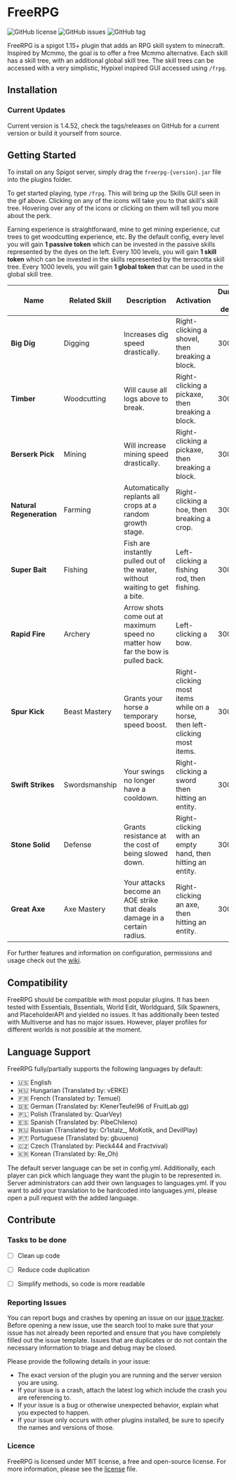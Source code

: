 # FreeRPG

![GitHub license](https://img.shields.io/github/license/AdvancedWipe/Minecraft_FreeRPG_1.16.svg)
![GitHub issues](https://img.shields.io/github/issues/AdvancedWipe/Minecraft_FreeRPG_1.16.svg)
![GitHub tag](https://img.shields.io/github/tag/AdvancedWipe/Minecraft_FreeRPG_1.16.svg)

FreeRPG is a spigot 1.15+ plugin that adds an RPG skill system to minecraft. Inspired by Mcmmo, the
goal is to offer a free Mcmmo alternative. Each skill has a skill tree, with an additional global
skill tree. The skill trees can be accessed with a very simplistic, Hypixel inspired GUI accessed
using ``/frpg``.

## Installation

### Current Updates

Current version is 1.4.52, check the tags/releases on GitHub for a current version or build it
yourself from source.

## Getting Started

To install on any Spigot server, simply drag the ``freerpg-{version}.jar`` file into the plugins
folder.

To get started playing, type ``/frpg``. This will bring up the Skills GUI seen in the gif above.
Clicking on any of the icons will take you to that skill's skill tree. Hovering over any of the
icons or clicking on them will tell you more about the perk.

Earning experience is straightforward, mine to get mining experience, cut trees to get woodcutting
experience, etc. By the default config, every level you will gain **1 passive token** which can be
invested in the passive skills represented by the dyes on the left. Every 100 levels, you will
gain **1 skill token** which can be invested in the skills represented by the terracotta skill tree.
Every 1000 levels, you will gain **1 global token** that can be used in the global skill tree.

Name | Related Skill | Description | Activation | Duration by default
---|---|---|---|---
**Big Dig** |Digging| Increases dig speed drastically. | Right-clicking a shovel, then breaking a block. | 300 sec
**Timber** |Woodcutting| Will cause all logs above to break. | Right-clicking a pickaxe, then breaking a block. | 300 sec
**Berserk Pick** |Mining| Will increase mining speed drastically. | Right-clicking a pickaxe, then breaking a block. | 300 sec
**Natural Regeneration** |Farming| Automatically replants all crops at a random growth stage. | Right-clicking a hoe, then breaking a crop. | 300 sec
**Super Bait** |Fishing| Fish are instantly pulled out of the water, without waiting to get a bite. | Left-clicking a fishing rod, then fishing. | 300 sec
**Rapid Fire** |Archery| Arrow shots come out at maximum speed no matter how far the bow is pulled back. | Left-clicking a bow. | 300 sec
**Spur Kick** |Beast Mastery| Grants your horse a temporary speed boost. | Right-clicking most items while on a horse, then left-clicking most items. | 300 sec
**Swift Strikes** |Swordsmanship| Your swings no longer have a cooldown. | Right-clicking a sword then hitting an entity.| 300 sec
**Stone Solid** |Defense| Grants resistance at the cost of being slowed down. | Right-clicking with an empty hand, then hitting an entity.| 300 sec
**Great Axe** |Axe Mastery| Your attacks become an AOE strike that deals damage in a certain radius. | Right-clicking an axe, then hitting an entity.| 300 sec


For further features and information on configuration, permissions and usage check out
the [wiki](https://github.com/AdvancedWipe/Minecraft_FreeRPG_1.16/wiki).

## Compatibility

FreeRPG should be compatible with most popular plugins. It has been tested with Essentials,
Bssentials, World Edit, Worldguard, Silk Spawners, and PlaceholderAPI and yielded no issues. It has
additionally been tested with Multiverse and has no major issues. However, player profiles for
different worlds is not possible at the moment.

## Language Support

FreeRPG fully/partially supports the following languages by default:

- 🇺🇸 English
- 🇭🇺 Hungarian (Translated by: vERKE)
- 🇫🇷 French (Translated by: Temuel)
- 🇩🇪 German (Translated by: KlenerTeufel96 of FruitLab.gg)
- 🇵🇱 Polish (Translated by: QuarVey)
- 🇪🇸 Spanish (Translated by: PibeChileno)
- 🇷🇺 Russian (Translated by: Cr1stalz_, MoKotik, and DevilPlay)
- 🇵🇹 Portuguese (Translated by: gbuueno)
- 🇨🇿 Czech (Translated by: Pieck444 and Fractvival)
- 🇰🇷 Korean (Translated by: Re_Oh)

The default server language can be set in config.yml. Additionally, each player can pick which
language they want the plugin to be represented in. Server administrators can add their own
languages to languages.yml. If you want to add your translation to be hardcoded into languages.yml,
please open a pull request with the added language.

## Contribute

### Tasks to be done

- [ ] Clean up code
- [ ] Reduce code duplication
- [ ] Simplify methods, so code is more readable


### Reporting Issues

You can report bugs and crashes by opening an issue on
our [issue tracker](https://github.com/AdvancedWipe/Minecraft_FreeRPG_1.16/issues). Before opening a
new issue, use the search tool to make sure that your issue has not already been reported and ensure
that you have completely filled out the issue template. Issues that are duplicates or do not contain
the necessary information to triage and debug may be closed.

Please provide the following details in your issue:

* The exact version of the plugin you are running and the server version you are using.
* If your issue is a crash, attach the latest log which include the crash you are referencing to.
* If your issue is a bug or otherwise unexpected behavior, explain what you expected to happen.
* If your issue only occurs with other plugins installed, be sure to specify the names and versions
  of those.

### Licence

FreeRPG is licensed under MIT license, a free and open-source license. For more information, please
see the [license](LICENSE) file.
